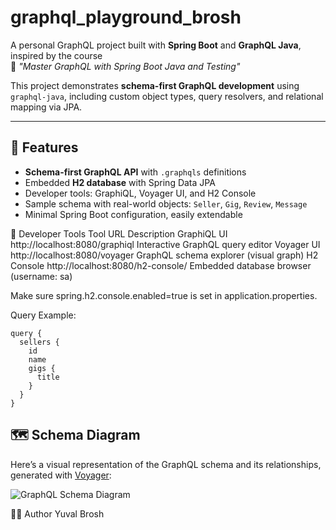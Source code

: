 # graphql_playground_brosh

A personal GraphQL project built with **Spring Boot** and **GraphQL Java**, inspired by the course  
📘 _"Master GraphQL with Spring Boot Java and Testing"_

This project demonstrates **schema-first GraphQL development** using `graphql-java`, including custom object types, query resolvers, and relational mapping via JPA.

---

## 🚀 Features

- **Schema-first GraphQL API** with `.graphqls` definitions
- Embedded **H2 database** with Spring Data JPA
- Developer tools: GraphiQL, Voyager UI, and H2 Console
- Sample schema with real-world objects: `Seller`, `Gig`, `Review`, `Message`
- Minimal Spring Boot configuration, easily extendable

🧪 Developer Tools
Tool	URL	Description
GraphiQL UI	http://localhost:8080/graphiql	Interactive GraphQL query editor
Voyager UI	http://localhost:8080/voyager	GraphQL schema explorer (visual graph)
H2 Console	http://localhost:8080/h2-console/	Embedded database browser (username: sa)

Make sure spring.h2.console.enabled=true is set in application.properties.

Query Example:
```
query {
  sellers {
    id
    name
    gigs {
      title
    }
  }
}
```

## 🗺️ Schema Diagram

Here’s a visual representation of the GraphQL schema and its relationships, generated with [Voyager](https://github.com/APIs-guru/graphql-voyager):

![GraphQL Schema Diagram](schema_diagram_voyager_graphql.png)

🧑‍💻 Author
Yuval Brosh
